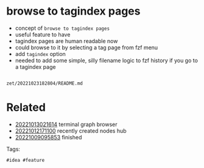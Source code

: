# browse to tagindex pages

- concept of `browse to tagindex pages`
- useful feature to have
- tagindex pages are human readable now
- could browse to it by selecting a tag page from fzf menu
- add `tagindex` option
- needed to add some simple, silly filename logic to fzf history if you go to a tagindex page

```
```

` zet/20221023182804/README.md `

# Related

- [20221013021614](/zet/20221013021614/README.md) terminal graph browser
- [20221012171100](/zet/20221012171100/README.md) recently created nodes hub
- [20221009095853](/zet/20221009095853/README.md) finished

Tags:

    #idea #feature
